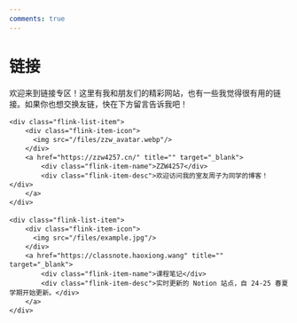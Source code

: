 ```yaml
---
comments: true
---
```

# 链接

欢迎来到链接专区！这里有我和朋友们的精彩网站，也有一些我觉得很有用的链接。如果你也想交换友链，快在下方留言告诉我吧！

<div class="flink-list">

    <div class="flink-list-item">
        <div class="flink-item-icon">
          <img src="/files/zzw_avatar.webp"/>
        </div>
        <a href="https://zzw4257.cn/" title="" target="_blank">
            <div class="flink-item-name">ZZW4257</div>
            <div class="flink-item-desc">欢迎访问我的室友周子为同学的博客！</div>
        </a>
    </div>

    <div class="flink-list-item">
        <div class="flink-item-icon">
          <img src="/files/example.jpg"/>
        </div>
        <a href="https://classnote.haoxiong.wang" title="" target="_blank">
            <div class="flink-item-name">课程笔记</div>
            <div class="flink-item-desc">实时更新的 Notion 站点，自 24-25 春夏学期开始更新。</div>
        </a>
    </div>
</div>